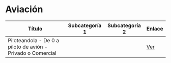 # Aviación

| Título | Subcategoría 1 | Subcategoría 2 | Enlace |
|--------|----------------|----------------|--------|
| Piloteandola - De 0 a piloto de avión - Privado o Comercial |  |  | [Ver](https://www.youtube.com/watch?v=Vo8gQvCIWlI) |
